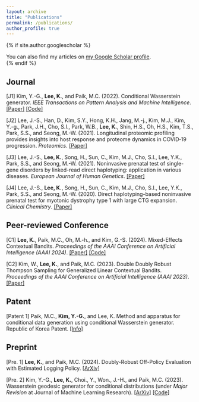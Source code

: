 ```yaml
---
layout: archive
title: "Publications"
permalink: /publications/
author_profile: true
---
```


{% if site.author.googlescholar %}
  <div class="wordwrap">You can also find my articles on <a href="{{site.author.googlescholar}}">my Google Scholar profile</a>.</div>
{% endif %}

## Journal
[J1] Kim, Y.-G., **Lee, K.**, and Paik, M.C. (2022). Conditional Wasserstein generator. *IEEE Transactions on Pattern Analysis and Machine Intelligence*. [[Paper]](https://ieeexplore.ieee.org/abstract/document/9944913) [[Code]](https://github.com/kyg0910/Conditional-Wasserstein-Generator)

[J2] Lee, J.-S., Han, D., Kim, S.Y., Hong, K.H., Jang, M.-j., Kim, M.J., Kim, Y.-g., Park, J.H., Cho, S.I., Park, W.B., **Lee, K.**, Shin, H.S., Oh, H.S., Kim, T.S., Park, S.S., and Seong, M.-W. (2021). Longitudinal proteomic profiling provides insights into host response and proteome dynamics in COVID‐19 progression. *Proteomics*. [[Paper]](https://analyticalsciencejournals.onlinelibrary.wiley.com/doi/abs/10.1002/pmic.202000278)

[J3] Lee, J.-S., **Lee, K.**, Song, H., Sun, C., Kim, M.J., Cho, S.I., Lee, Y.K., Park, S.S., and Seong, M.-W. (2021). Noninvasive prenatal test of single-gene disorders by linked-read direct haplotyping: application in various diseases. *European Journal of Human Genetics*. [[Paper]](https://www.nature.com/articles/s41431-020-00759-9)

[J4] Lee, J.-S., **Lee, K.**, Song, H., Sun, C., Kim, M.J., Cho, S.I., Lee, Y.K., Park, S.S., and Seong, M.-W. (2020). Direct haplotyping-based noninvasive prenatal test for myotonic dystrophy type 1 with large CTG expansion. *Clinical Chemistry*. [[Paper]](https://academic.oup.com/clinchem/article/66/4/614/5804948)

## Peer-reviewed Conference
[C1] **Lee, K.**, Paik, M.C., Oh, M.-h., and Kim, G.-S. (2024). Mixed-Effects Contextual Bandits. *Proceedings of the AAAI Conference on Artificial Intelligence (AAAI 2024)*. [[Paper]](https://ojs.aaai.org/index.php/AAAI/article/view/29243) [[Code]](https://github.com/KyungbokLee/Mixed-Effects-Contextual-Bandits)

[C2] Kim, W., **Lee, K.**, and Paik, M.C. (2023). Double Doubly Robust Thompson Sampling for Generalized Linear Contextual Bandits. *Proceedings of the AAAI Conference on Artificial Intelligence (AAAI 2023)*. [[Paper]](https://ojs.aaai.org/index.php/AAAI/article/view/26001/25773)

## Patent
[Patent 1] Paik, M.C., **Kim, Y.-G.**, and Lee, K. Method and apparatus for conditional data generation using conditional Wasserstein generator. Republic of Korea Patent. [[Info]](https://doi.org/10.8080/1020210105611)

## Preprint
[Pre. 1] **Lee, K.**, and Paik, M.C. (2024). Doubly-Robust Off-Policy Evaluation with Estimated Logging Policy. [[ArXiv]](https://arxiv.org/abs/2404.01830)

[Pre. 2] Kim, Y.-G., **Lee, K.**, Choi., Y., Won., J.-H., and Paik, M.C. (2023). Wasserstein geodesic generator for conditional distributions (under *Major Revision* at Journal of Machine Learning Research). [[ArXiv]](http://arxiv.org/abs/2308.10145) [[Code]](https://github.com/kyg0910/Wasserstein-Geodesic-Generator-for-Conditional-Distributions)


 

